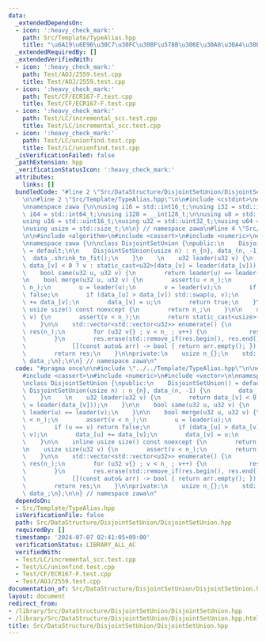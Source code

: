 ```yaml
---
data:
  _extendedDependsOn:
  - icon: ':heavy_check_mark:'
    path: Src/Template/TypeAlias.hpp
    title: "\u6A19\u6E96\u30C7\u30FC\u30BF\u578B\u306E\u30A8\u30A4\u30EA\u30A2\u30B9"
  _extendedRequiredBy: []
  _extendedVerifiedWith:
  - icon: ':heavy_check_mark:'
    path: Test/AOJ/2559.test.cpp
    title: Test/AOJ/2559.test.cpp
  - icon: ':heavy_check_mark:'
    path: Test/CF/ECR167-F.test.cpp
    title: Test/CF/ECR167-F.test.cpp
  - icon: ':heavy_check_mark:'
    path: Test/LC/incremental_scc.test.cpp
    title: Test/LC/incremental_scc.test.cpp
  - icon: ':heavy_check_mark:'
    path: Test/LC/unionfind.test.cpp
    title: Test/LC/unionfind.test.cpp
  _isVerificationFailed: false
  _pathExtension: hpp
  _verificationStatusIcon: ':heavy_check_mark:'
  attributes:
    links: []
  bundledCode: "#line 2 \"Src/DataStructure/DisjointSetUnion/DisjointSetUnion.hpp\"\
    \n\n#line 2 \"Src/Template/TypeAlias.hpp\"\n\n#include <cstdint>\n#include <cstddef>\n\
    \nnamespace zawa {\n\nusing i16 = std::int16_t;\nusing i32 = std::int32_t;\nusing\
    \ i64 = std::int64_t;\nusing i128 = __int128_t;\n\nusing u8 = std::uint8_t;\n\
    using u16 = std::uint16_t;\nusing u32 = std::uint32_t;\nusing u64 = std::uint64_t;\n\
    \nusing usize = std::size_t;\n\n} // namespace zawa\n#line 4 \"Src/DataStructure/DisjointSetUnion/DisjointSetUnion.hpp\"\
    \n\n#include <algorithm>\n#include <cassert>\n#include <numeric>\n#include <vector>\n\
    \nnamespace zawa {\n\nclass DisjointSetUnion {\npublic:\n    DisjointSetUnion()\
    \ = default;\n\n    DisjointSetUnion(usize n) : n_{n}, data_(n, -1) {\n      \
    \  data_.shrink_to_fit();\n    }\n    \n    u32 leader(u32 v) {\n        return\
    \ data_[v] < 0 ? v : static_cast<u32>(data_[v] = leader(data_[v]));\n    }\n\n\
    \    bool same(u32 u, u32 v) {\n        return leader(u) == leader(v);\n    }\n\
    \n    bool merge(u32 u, u32 v) {\n        assert(u < n_);\n        assert(v <\
    \ n_);\n        u = leader(u);\n        v = leader(v);\n        if (u == v) return\
    \ false;\n        if (data_[u] > data_[v]) std::swap(u, v);\n        data_[u]\
    \ += data_[v];\n        data_[v] = u;\n        return true;\n    }\n\n    inline\
    \ usize size() const noexcept {\n        return n_;\n    }\n\n    usize size(u32\
    \ v) {\n        assert(v < n_);\n        return static_cast<usize>(-data_[leader(v)]);\n\
    \    }\n\n    std::vector<std::vector<u32>> enumerate() {\n        std::vector<std::vector<u32>>\
    \ res(n_);\n        for (u32 v{} ; v < n_ ; v++) {\n            res[leader(v)].push_back(v);\n\
    \        }\n        res.erase(std::remove_if(res.begin(), res.end(),\n       \
    \             [](const auto& arr) -> bool { return arr.empty(); }), res.end());\n\
    \        return res;\n    }\n\nprivate:\n    usize n_{};\n    std::vector<i32>\
    \ data_;\n};\n\n} // namespace zawa\n"
  code: "#pragma once\n\n#include \"../../Template/TypeAlias.hpp\"\n\n#include <algorithm>\n\
    #include <cassert>\n#include <numeric>\n#include <vector>\n\nnamespace zawa {\n\
    \nclass DisjointSetUnion {\npublic:\n    DisjointSetUnion() = default;\n\n   \
    \ DisjointSetUnion(usize n) : n_{n}, data_(n, -1) {\n        data_.shrink_to_fit();\n\
    \    }\n    \n    u32 leader(u32 v) {\n        return data_[v] < 0 ? v : static_cast<u32>(data_[v]\
    \ = leader(data_[v]));\n    }\n\n    bool same(u32 u, u32 v) {\n        return\
    \ leader(u) == leader(v);\n    }\n\n    bool merge(u32 u, u32 v) {\n        assert(u\
    \ < n_);\n        assert(v < n_);\n        u = leader(u);\n        v = leader(v);\n\
    \        if (u == v) return false;\n        if (data_[u] > data_[v]) std::swap(u,\
    \ v);\n        data_[u] += data_[v];\n        data_[v] = u;\n        return true;\n\
    \    }\n\n    inline usize size() const noexcept {\n        return n_;\n    }\n\
    \n    usize size(u32 v) {\n        assert(v < n_);\n        return static_cast<usize>(-data_[leader(v)]);\n\
    \    }\n\n    std::vector<std::vector<u32>> enumerate() {\n        std::vector<std::vector<u32>>\
    \ res(n_);\n        for (u32 v{} ; v < n_ ; v++) {\n            res[leader(v)].push_back(v);\n\
    \        }\n        res.erase(std::remove_if(res.begin(), res.end(),\n       \
    \             [](const auto& arr) -> bool { return arr.empty(); }), res.end());\n\
    \        return res;\n    }\n\nprivate:\n    usize n_{};\n    std::vector<i32>\
    \ data_;\n};\n\n} // namespace zawa\n"
  dependsOn:
  - Src/Template/TypeAlias.hpp
  isVerificationFile: false
  path: Src/DataStructure/DisjointSetUnion/DisjointSetUnion.hpp
  requiredBy: []
  timestamp: '2024-07-07 02:41:05+09:00'
  verificationStatus: LIBRARY_ALL_AC
  verifiedWith:
  - Test/LC/incremental_scc.test.cpp
  - Test/LC/unionfind.test.cpp
  - Test/CF/ECR167-F.test.cpp
  - Test/AOJ/2559.test.cpp
documentation_of: Src/DataStructure/DisjointSetUnion/DisjointSetUnion.hpp
layout: document
redirect_from:
- /library/Src/DataStructure/DisjointSetUnion/DisjointSetUnion.hpp
- /library/Src/DataStructure/DisjointSetUnion/DisjointSetUnion.hpp.html
title: Src/DataStructure/DisjointSetUnion/DisjointSetUnion.hpp
---
```

